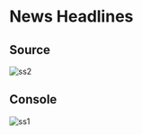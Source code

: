 # News Headlines


## Source
![ss2](https://user-images.githubusercontent.com/83420185/118469931-d332eb00-b723-11eb-9482-284f8e1cce73.png)


## Console
![ss1](https://user-images.githubusercontent.com/83420185/118470093-fd84a880-b723-11eb-85ae-53b52bb01591.png)
